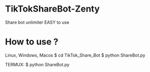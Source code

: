 # TikTokShareBot-Zenty
Share bot unlimiter EASY to use
 # How to use ?
 Linux, Windows, Macos
 $ cd TikTok_Share_Bot
 $ python ShareBot.py
 
 TERMUX:
 $ python ShareBot.py

